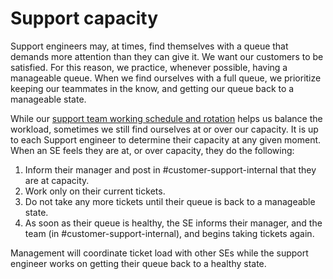 # Support capacity 
Support engineers may, at times, find themselves with a queue that demands more attention than they can give it. We want our customers to be satisfied. For this reason, we practice, whenever possible, having a manageable queue. When we find ourselves with a full queue, we prioritize keeping our teammates in the know, and getting our queue back to a manageable state.

While our [support team working schedule and rotation](./support-schedule.md) helps us balance the workload, sometimes we still find ourselves at or over our capacity. It is up to each Support engineer to determine their capacity at any given moment. When an SE feels they are at, or over capacity, they do the following:
1. Inform their manager and post in #customer-support-internal that they are at capacity.
2. Work only on their current tickets.
3. Do not take any more tickets until their queue is back to a manageable state.
4. As soon as their queue is healthy, the SE informs their manager, and the team (in #customer-support-internal), and begins taking tickets again.

Management will coordinate ticket load with other SEs while the support engineer works on getting their queue back to a healthy state.
